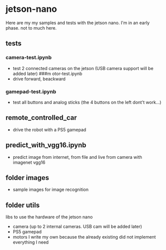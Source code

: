 # jetson-nano
Here are my my samples and tests with the jetson nano. 
I'm in an early phase. not to much here.

## tests
### camera-test.ipynb
* test 2 connected cameras on the jetson (USB camera support will be added later)
###m otor-test.ipynb
* drive forward, beackward
### gamepad-test.ipynb
* test all buttons and analog sticks (the 4 buttons on the left dont't work...)

## remote_controlled_car
* drive the robot with a PS5 gamepad

## predict_with_vgg16.ipynb
* predict image from internet, from file and live from camera with imagenet vgg16

## folder images
* sample images for image recognition

## folder utils
libs to use the hardware of the jetson nano 
*  camera (up to 2 internal cameras. USB cam will be added later)  
*  PS5 gamepad
*  motors
I write my own because the already existing did not implement everything I need 
